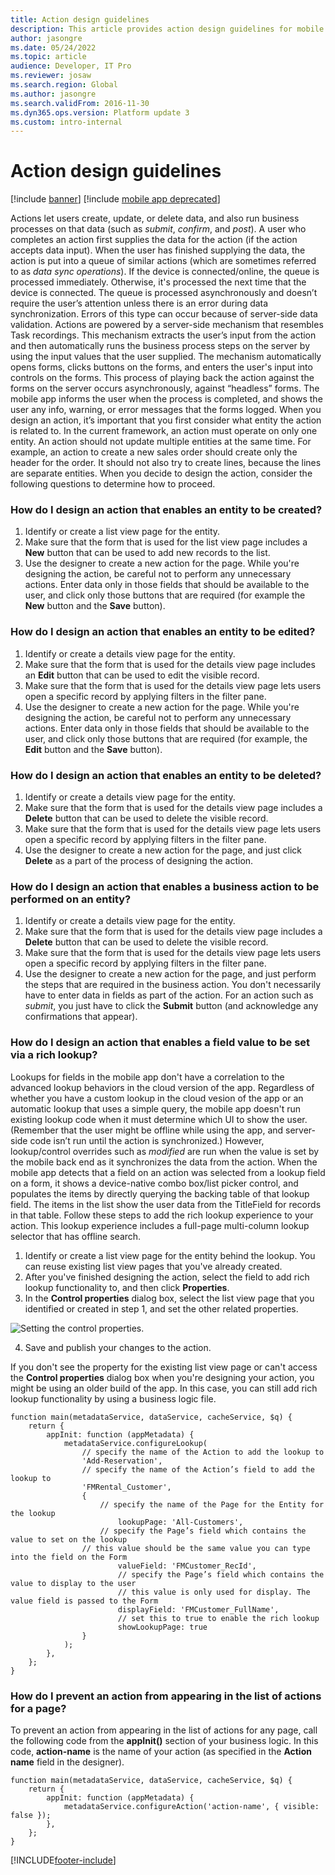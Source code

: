 ```yaml
---
title: Action design guidelines
description: This article provides action design guidelines for mobile apps.
author: jasongre
ms.date: 05/24/2022
ms.topic: article
audience: Developer, IT Pro
ms.reviewer: josaw
ms.search.region: Global
ms.author: jasongre
ms.search.validFrom: 2016-11-30
ms.dyn365.ops.version: Platform update 3
ms.custom: intro-internal
---
```


# Action design guidelines

[!include [banner](../../includes/banner.md)]
[!include [mobile app deprecated](../../includes/mobile-app-deprecation-banner.md)]

Actions let users create, update, or delete data, and also run business processes on that data (such as *submit*, *confirm*, and *post*). A user who completes an action first supplies the data for the action (if the action accepts data input). When the user has finished supplying the data, the action is put into a queue of similar actions (which are sometimes referred to as *data sync operations*). If the device is connected/online, the queue is processed immediately. Otherwise, it's processed the next time that the device is connected. The queue is processed asynchronously and doesn’t require the user’s attention unless there is an error during data synchronization. Errors of this type can occur because of server-side data validation. Actions are powered by a server-side mechanism that resembles Task recordings. This mechanism extracts the user’s input from the action and then automatically runs the business process steps on the server by using the input values that the user supplied. The mechanism automatically opens forms, clicks buttons on the forms, and enters the user's input into controls on the forms. This process of playing back the action against the forms on the server occurs asynchronously, against “headless” forms. The mobile app informs the user when the process is completed, and shows the user any info, warning, or error messages that the forms logged. When you design an action, it’s important that you first consider what entity the action is related to. In the current framework, an action must operate on only one entity. An action should not update multiple entities at the same time. For example, an action to create a new sales order should create only the header for the order. It should not also try to create lines, because the lines are separate entities. When you decide to design the action, consider the following questions to determine how to proceed.

### How do I design an action that enables an entity to be created?

1.  Identify or create a list view page for the entity.
2.  Make sure that the form that is used for the list view page includes a **New** button that can be used to add new records to the list.
3.  Use the designer to create a new action for the page. While you're designing the action, be careful not to perform any unnecessary actions. Enter data only in those fields that should be available to the user, and click only those buttons that are required (for example the **New** button and the **Save** button).

### How do I design an action that enables an entity to be edited?

1.  Identify or create a details view page for the entity.
2.  Make sure that the form that is used for the details view page includes an **Edit** button that can be used to edit the visible record.
3.  Make sure that the form that is used for the details view page lets users open a specific record by applying filters in the filter pane.
4.  Use the designer to create a new action for the page. While you're designing the action, be careful not to perform any unnecessary actions. Enter data only in those fields that should be available to the user, and click only those buttons that are required (for example, the **Edit** button and the **Save** button).

### How do I design an action that enables an entity to be deleted?

1.  Identify or create a details view page for the entity.
2.  Make sure that the form that is used for the details view page includes a **Delete** button that can be used to delete the visible record.
3.  Make sure that the form that is used for the details view page lets users open a specific record by applying filters in the filter pane.
4.  Use the designer to create a new action for the page, and just click **Delete** as a part of the process of designing the action.

### How do I design an action that enables a business action to be performed on an entity?

1.  Identify or create a details view page for the entity.
2.  Make sure that the form that is used for the details view page includes a **Delete** button that can be used to delete the visible record.
3.  Make sure that the form that is used for the details view page lets users open a specific record by applying filters in the filter pane.
4.  Use the designer to create a new action for the page, and just perform the steps that are required in the business action. You don't necessarily have to enter data in fields as part of the action. For an action such as *submit*, you just have to click the **Submit** button (and acknowledge any confirmations that appear).

### How do I design an action that enables a field value to be set via a rich lookup?

Lookups for fields in the mobile app don't have a correlation to the advanced lookup behaviors in the cloud version of the app. Regardless of whether you have a custom lookup in the cloud vesion of the app or an automatic lookup that uses a simple query, the mobile app doesn't run existing lookup code when it must determine which UI to show the user. (Remember that the user might be offline while using the app, and server-side code isn’t run until the action is synchronized.) However, lookup/control overrides such as *modified* are run when the value is set by the mobile back end as it synchronizes the data from the action. When the mobile app detects that a field on an action was selected from a lookup field on a form, it shows a device-native combo box/list picker control, and populates the items by directly querying the backing table of that lookup field. The items in the list show the user data from the TitleField for records in that table. Follow these steps to add the rich lookup experience to your action. This lookup experience includes a full-page multi-column lookup selector that has offline search.

1.  Identify or create a list view page for the entity behind the lookup. You can reuse existing list view pages that you've already created.
2.  After you've finished designing the action, select the field to add rich lookup functionality to, and then click **Properties**.
3.  In the **Control properties** dialog box, select the list view page that you identified or created in step 1, and set the other related properties. 

![Setting the control properties.](media/lookupdesigner.png)

4.  Save and publish your changes to the action.

If you don't see the property for the existing list view page or can't access the **Control properties** dialog box when you're designing your action, you might be using an older build of the app. In this case, you can still add rich lookup functionality by using a business logic file.

```xpp
function main(metadataService, dataService, cacheService, $q) { 
    return { 
        appInit: function (appMetadata) { 
            metadataService.configureLookup(
                // specify the name of the Action to add the lookup to
                'Add-Reservation',                      
                // specify the name of the Action’s field to add the lookup to
                'FMRental_Customer',                    
                { 
                    // specify the name of the Page for the Entity for the lookup
                        lookupPage: 'All-Customers',          
                    // specify the Page’s field which contains the value to set on the lookup
                // this value should be the same value you can type into the field on the Form
                        valueField: 'FMCustomer_RecId',        
                        // specify the Page’s field which contains the value to display to the user
                        // this value is only used for display. The value field is passed to the Form
                        displayField: 'FMCustomer_FullName',  
                        // set this to true to enable the rich lookup
                        showLookupPage: true                  
                }
            );
        }, 
    }; 
}
```

### How do I prevent an action from appearing in the list of actions for a page?

To prevent an action from appearing in the list of actions for any page, call the following code from the **appInit()** section of your business logic. In this code, **action-name** is the name of your action (as specified in the **Action name** field in the designer).

```xpp
function main(metadataService, dataService, cacheService, $q) { 
    return { 
        appInit: function (appMetadata) { 
            metadataService.configureAction('action-name', { visible: false });
        }, 
    }; 
}
```

[!INCLUDE[footer-include](../../../../includes/footer-banner.md)]
